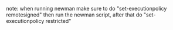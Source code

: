 note: when running newman make sure to do "set-executionpolicy remotesigned" then run the newman script, after that do "set-executionpolicy restricted"